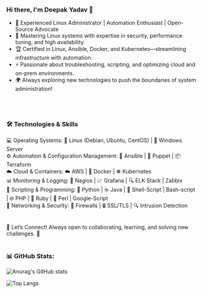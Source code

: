 ### Hi there, I'm Deepak Yadav 👋


- 🐧 Experienced Linux Administrator | Automation Enthusiast | Open-Source Advocate <br>
- 🚀 Mastering Linux systems with expertise in security, performance tuning, and high availability. <be>
- 🏆 Certified in Linux, Ansible, Docker, and Kubernetes—streamlining infrastructure with automation.  <br>
- ⚡ Passionate about troubleshooting, scripting, and optimizing cloud and on-prem environments. <br>
- 🌍 Always exploring new technologies to push the boundaries of system administration! <br> <br> <br> <br>

### 🛠️ Technologies & Skills 

💻 Operating Systems:  🐧 Linux (Debian, Ubuntu, CentOS) | 🏢 Windows Server <br>
⚙️ Automation & Configuration Management:  📜 Ansible | 🤖 Puppet | 📦 Terraform <br>
☁️ Cloud & Containers:  ☁️ AWS | 🐳 Docker | ☸️ Kubernetes <br>
📊 Monitoring & Logging:  📡 Nagios | 📈 Grafana | 🔍 ELK Stack | Zabbix <br> 
🔧 Scripting & Programming:  🐍 Python | ☕ Java | 🐚 Shell-Script | Bash-script | 🌐 PHP | 💎 Ruby | 🦪 Perl | Google-Script  <br>
📡 Networking & Security:  🔐 Firewalls | 🔒 SSL/TLS | 🔍 Intrusion Detection <br>
<br><br>
📩 Let’s Connect! Always open to collaborating, learning, and solving new challenges. 🚀
<br><br>

### 📊 GitHub Stats:
![Anurag's GitHub stats](https://github-readme-stats.vercel.app/api?username=Dsy000&show_icons=true)

![Top Langs](https://github-readme-stats.vercel.app/api/top-langs/?username=Dsy000&layout=compact)
